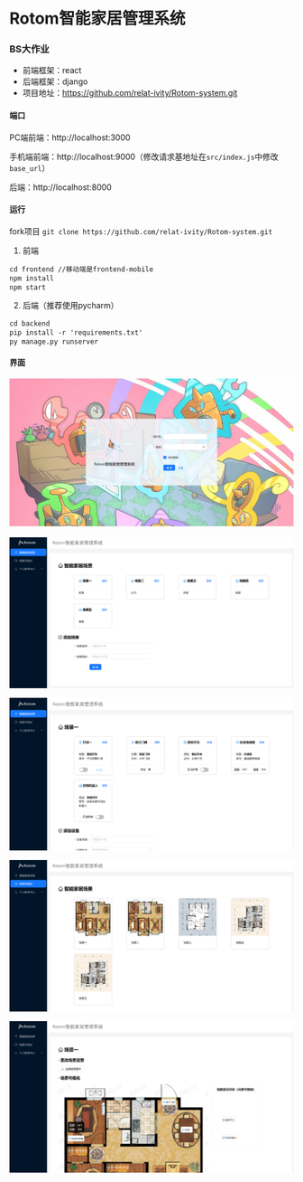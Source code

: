 # Rotom智能家居管理系统
### BS大作业

+ 前端框架：react
+ 后端框架：django
+ 项目地址：https://github.com/relat-ivity/Rotom-system.git



#### 端口

PC端前端：http://localhost:3000

手机端前端：http://localhost:9000（修改请求基地址在```src/index.js```中修改```base_url```）

后端：http://localhost:8000



#### 运行

fork项目 ```git clone https://github.com/relat-ivity/Rotom-system.git ```

1. 前端

```shell
cd frontend	//移动端是frontend-mobile
npm install
npm start
```

2. 后端（推荐使用pycharm）

```shell
cd backend
pip install -r 'requirements.txt'
py manage.py runserver
```



#### 界面

![](pic/1.png)



![](pic/2.png)



![](pic/3.png)



![](pic/4.png)



![](pic/5.png)


